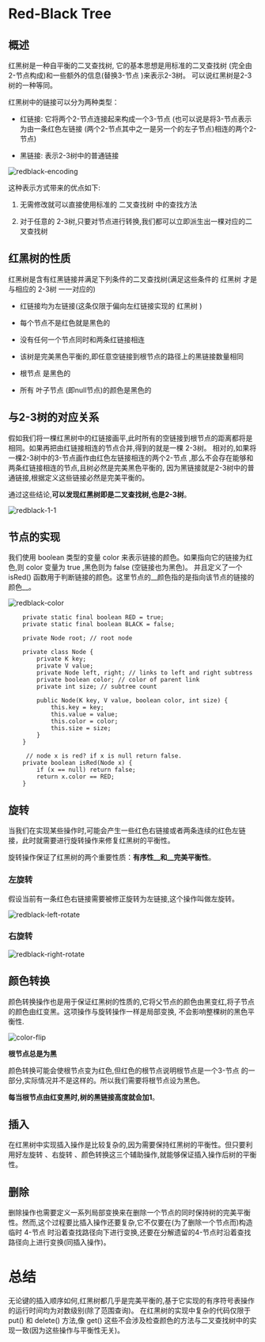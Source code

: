 # Red-Black Tree

## 概述

红黑树是一种自平衡的二叉查找树, 它的基本思想是用标准的二叉查找树 (完全由2-节点构成)和一些额外的信息(替换3-节点 )来表示2-3树。
可以说红黑树是2-3树的一种等同。

红黑树中的链接可以分为两种类型：

* 红链接: 它将两个2-节点连接起来构成一个3-节点 (也可以说是将3-节点表示为由一条红色左链接 (两个2-节点其中之一是另一个的左子节点)相连的两个2-节点)

* 黑链接: 表示2-3树中的普通链接

![redblack-encoding]()

这种表示方式带来的优点如下:

1. 无需修改就可以直接使用标准的 二叉查找树 中的查找方法

2. 对于任意的 2-3树,只要对节点进行转换,我们都可以立即派生出一棵对应的二叉查找树

## 红黑树的性质

红黑树是含有红黑链接并满足下列条件的二叉查找树(满足这些条件的 红黑树 才是与相应的 2-3树 一一对应的)

* 红链接均为左链接(这条仅限于偏向左红链接实现的 红黑树 )

* 每个节点不是红色就是黑色的

* 没有任何一个节点同时和两条红链接相连

* 该树是完美黑色平衡的,即任意空链接到根节点的路径上的黑链接数量相同

* 根节点 是黑色的

* 所有 叶子节点 (即null节点)的颜色是黑色的

## 与2-3树的对应关系

假如我们将一棵红黑树中的红链接画平,此时所有的空链接到根节点的距离都将是相同。如果再把由红链接相连的节点合并,得到的就是一棵 2-3树。
相对的,如果将一棵2-3树中的3-节点画作由红色左链接相连的两个2-节点 ,那么不会存在能够和两条红链接相连的节点,且树必然是完美黑色平衡的,
因为黑链接就是2-3树中的普通链接,根据定义这些链接必然是完美平衡的。

通过这些结论,__可以发现红黑树即是二叉查找树,也是2-3树__。

![redblack-1-1]()



## 节点的实现

我们使用 boolean 类型的变量 color 来表示链接的颜色。如果指向它的链接为红色,则 color 变量为 true ,黑色则为 false (空链接也为黑色)。
并且定义了一个 isRed() 函数用于判断链接的颜色。这里节点的__颜色指的是指向该节点的链接的颜色__。

![redblack-color]()

```
    private static final boolean RED = true;
    private static final boolean BLACK = false;

    private Node root; // root node

    private class Node {
        private K key;
        private V value;
        private Node left, right; // links to left and right subtress
        private boolean color; // color of parent link
        private int size; // subtree count

        public Node(K key, V value, boolean color, int size) {
            this.key = key;
            this.value = value;
            this.color = color;
            this.size = size;
        }
    }
	
	 // node x is red? if x is null return false.
    private boolean isRed(Node x) {
        if (x == null) return false;
        return x.color == RED;
    }
```

## 旋转

当我们在实现某些操作时,可能会产生一些红色右链接或者两条连续的红色左链接，此时就需要进行旋转操作来修复红黑树的平衡性。

旋转操作保证了红黑树的两个重要性质：__有序性__和__完美平衡性__。

### 左旋转

假设当前有一条红色右链接需要被修正旋转为左链接,这个操作叫做左旋转。


![redblack-left-rotate]()


### 右旋转

![redblack-right-rotate]()


## 颜色转换

颜色转换操作也是用于保证红黑树的性质的,它将父节点的颜色由黑变红,将子节点的颜色由红变黑。这项操作与旋转操作一样是局部变换, 
不会影响整棵树的黑色平衡性.

![color-flip]()

__根节点总是为黑__

颜色转换可能会使根节点变为红色,但红色的根节点说明根节点是一个3-节点 的一部分,实际情况并不是这样的。所以我们需要将根节点设为黑色。

__每当根节点由红变黑时,树的黑链接高度就会加1__。


## 插入

在红黑树中实现插入操作是比较复杂的,因为需要保持红黑树的平衡性。但只要利用好左旋转 、右旋转 、颜色转换这三个辅助操作,就能够保证插入操作后树的平衡性。


## 删除

删除操作也需要定义一系列局部变换来在删除一个节点的同时保持树的完美平衡性。然而,这个过程要比插入操作还要复杂,它不仅要在(为了删除一个节点而)构造临时 4-节点
时沿着查找路径向下进行变换,还要在分解遗留的4-节点时沿着查找路径向上进行变换(同插入操作)。


# 总结

无论键的插入顺序如何,红黑树都几乎是完美平衡的,基于它实现的有序符号表操作的运行时间均为对数级别(除了范围查询)。
在红黑树的实现中复杂的代码仅限于 put() 和 delete() 方法,像 get() 这些不会涉及检查颜色的方法与二叉查找树中的实现一致(因为这些操作与平衡性无关)。

